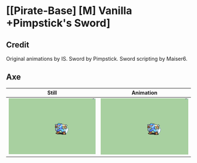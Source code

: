# [\[Pirate-Base\] \[M\] Vanilla +Pimpstick's Sword]

## Credit

Original animations by IS.
Sword by Pimpstick.
Sword scripting by Maiser6.
	
## Axe

| Still | Animation |
| :---: | :-------: |
| ![Axe still](./Axe_000.png) | ![Axe animation](./Axe.gif) |
